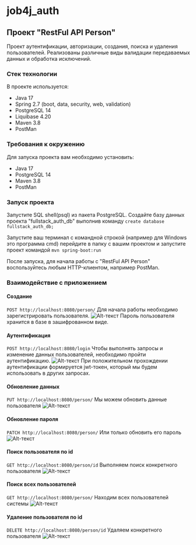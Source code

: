 # job4j_auth

## Проект "RestFul API Person"

Проект аутентификации, авторизации, создания, поиска и удаления пользователей.
Реализованы различные виды валидации передаваемых данных и обработка исключений.

### Стек технологии

В проекте используется:
- Java 17
- Spring 2.7 (boot, data, security, web, validation)
- PostgreSQL 14
- Liquibase 4.20
- Maven 3.8
- PostMan

### Требования к окружению

Для запуска проекта вам необходимо установить:
- Java 17
- PostgreSQL 14
- Maven 3.8
- PostMan

### Запуск проекта

Запустите SQL shell(psql) из пакета PostgreSQL.
Создайте базу данных проекта "fullstack_auth_db" выполнив команду
```create database fullstack_auth_db;```

Запустите ваш терминал с командной строкой (например для Windows это программа cmd)
перейдите в папку с вашим проектом и запустите проект командой
```mvn spring-boot:run```

После запуска, для начала работы с "RestFul API Person" воспользуйтесь любым HTTP-клиентом, например PostMan.

### Взаимодействие с приложением

#### Создание
```POST http://localhost:8080/person/```
Для начала работы необходимо зарегистрировать пользователя.
![Alt-текст](https://github.com/ftptpf/job4j_auth/blob/master/img/1.JPG "Создание пользователя")
Пароль пользователя хранится в базе в зашифрованном виде.

#### Аутентификация
```POST http://localhost:8080/login```
Чтобы выполнять запросы и изменение данных пользователей, необходимо пройти аутентификацию.
![Alt-текст](https://github.com/ftptpf/job4j_auth/blob/master/img/2.JPG "Логин пользователя")
При положительном прохождении аутентификации формируется jwt-токен, который мы будем использовать в других запросах. 

#### Обновление данных
```PUT http://localhost:8080/person/```
Мы можем обновить данные пользователя
![Alt-текст](https://github.com/ftptpf/job4j_auth/blob/master/img/3.JPG "Обновление имени и пароля пользователя")

#### Обновление пароля
```PATCH http://localhost:8080/person/```
Или только обновить его пароль
![Alt-текст](https://github.com/ftptpf/job4j_auth/blob/master/img/4.JPG "Обновление пароля пользователя")

#### Поиск пользователя по id
```GET http://localhost:8080/person/id```
Выполняем поиск конкретного пользователя
![Alt-текст](https://github.com/ftptpf/job4j_auth/blob/master/img/5.JPG "Поиск пользователя")

#### Поиск всех пользователей
```GET http://localhost:8080/person/```
Находим всех пользователей системы
![Alt-текст](https://github.com/ftptpf/job4j_auth/blob/master/img/6.JPG "Все пользователи")

#### Удаление пользователя по id
```DELETE http://localhost:8080/person/id```
Удаляем конкретного пользователя
![Alt-текст](https://github.com/ftptpf/job4j_auth/blob/master/img/7.JPG "Удаляем пользователя")
